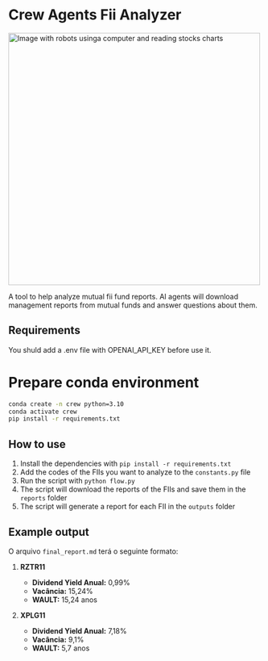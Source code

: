 # Crew Agents Fii Analyzer

<img src="https://github.com/user-attachments/assets/586fcf5f-a4fb-4c03-b670-bff611fc489c" alt="Image with robots usinga computer and reading stocks charts" width="500">

A tool to help analyze mutual fii fund reports.
AI agents will download management reports from mutual funds and answer questions about them.

## Requirements

You shuld add a .env file with OPENAI_API_KEY before use it.

# Prepare conda environment

```bash
conda create -n crew python=3.10
conda activate crew
pip install -r requirements.txt
```

## How to use

1. Install the dependencies with `pip install -r requirements.txt`
2. Add the codes of the FIIs you want to analyze to the `constants.py` file
3. Run the script with `python flow.py`
4. The script will download the reports of the FIIs and save them in the `reports` folder
5. The script will generate a report for each FII in the `outputs` folder

## Example output

O arquivo `final_report.md` terá o seguinte formato:

1. **RZTR11**

   - **Dividend Yield Anual:** 0,99%
   - **Vacância:** 15,24%
   - **WAULT:** 15,24 anos

2. **XPLG11**
   - **Dividend Yield Anual:** 7,18%
   - **Vacância:** 9,1%
   - **WAULT:** 5,7 anos

